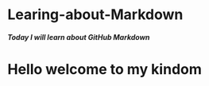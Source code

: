 # Learing-about-Markdown

##### Today I will learn about GitHub Markdown

# Hello welcome to my kindom 
